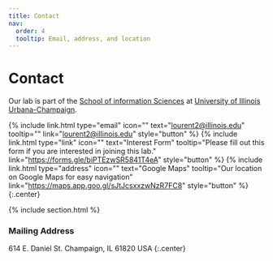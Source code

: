 ```yaml
---
title: Contact
nav:
  order: 4
  tooltip: Email, address, and location
---
```


# <i class="fas fa-envelope"></i>Contact

Our lab is part of the [School of information Sciences](https://ischool.illinois.edu/) at [University of Illinois Urbana-Champaign](https://illinois.edu/).

{%
  include link.html
  type="email"
  icon=""
  text="lourent2@illinois.edu"
  tooltip=""
  link="lourent2@illinois.edu"
  style="button"
%}
{%
  include link.html
  type="link"
  icon=""
  text="Interest Form"
  tooltip="Please fill out this form if you are interested in joining this lab."
  link="https://forms.gle/biPTEzwSR5841T4eA"
  style="button"
%}
{%
  include link.html
  type="address"
  icon=""
  text="Google Maps"
  tooltip="Our location on Google Maps for easy navigation"
  link="https://maps.app.goo.gl/sJtJcsxxzwNzR7FC8"
  style="button"
%}
{:.center}

{% include section.html %}

### <i class="fas fa-mail-bulk"></i>Mailing Address

614 E. Daniel St.
Champaign, IL 61820
USA
{:.center}


